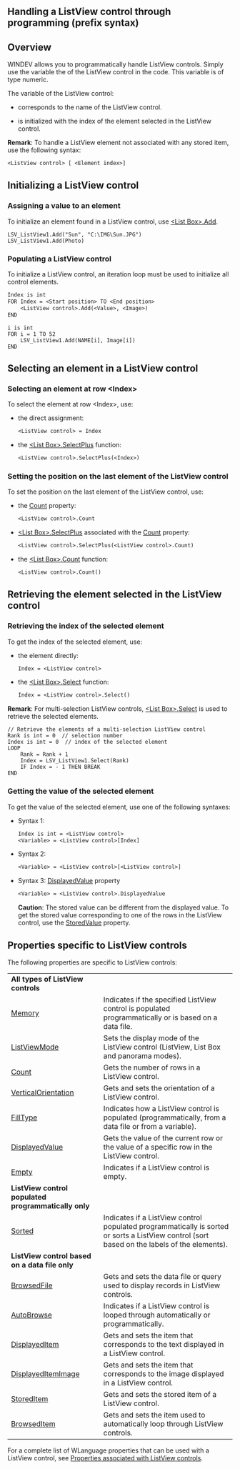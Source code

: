 


## Handling a ListView control through programming (prefix syntax)
			



<a name="NOTE1"></a>
<a name="NOTE1_1"></a>


## Overview
<a name="overview_ELTTEXTE000106"></a>
WINDEV allows you to programmatically handle ListView controls. Simply use the variable the of the ListView control in the code. This variable is of type numeric.

The variable of the ListView control:

- corresponds to the name of the ListView control.

- is initialized with the index of the element selected in the ListView control.




**Remark**: To handle a ListView element not associated with any stored item, use the following syntax:


```txt
<ListView control> [ <Element index>]
```


<a name="NOTE2"></a>
<a name="NOTE2_1"></a>


## Initializing a ListView control
<a name="initializing_listview_control_ELTTEXTE000141"></a>


### Assigning a value to an element
<a name="assigning_value_element_ELTPARAGRAPHE000164"></a>

To initialize an element found in a ListView control, use [&lt;List Box&gt;.Add](../WDLang1/1000017319.md).

```wl
LSV_ListView1.Add("Sun", "C:\IMG\Sun.JPG")
LSV_ListView1.Add(Photo)
```

<a name="NOTE2_2"></a>


### Populating a ListView control
<a name="populating_listview_control_ELTPARAGRAPHE000185"></a>To initialize a ListView control, an iteration loop must be used to initialize all control elements.

```txt
Index is int
FOR Index = <Start position> TO <End position>
	<ListView control>.Add(<Value>, <Image>)
END
```



```wl
i is int
FOR i = 1 TO 52
	LSV_ListView1.Add(NAME[i], Image[i])
END
```


<a name="NOTE3"></a>
<a name="NOTE3_1"></a>


## Selecting an element in a ListView control
<a name="selecting_element_listview_control_ELTTEXTE000203"></a>


### Selecting an element at row &lt;Index&gt;
<a name="selecting_element_row_ELTPARAGRAPHE000226"></a>

To select the element at row &lt;Index&gt;, use: 

- the direct assignment: 
	
	```txt
	<ListView control> = Index
	```


- the [&lt;List Box&gt;.SelectPlus](../WDLang1/1000017414.md) function: 
	
	```txt
	<ListView control>.SelectPlus(<Index>)
	```




<a name="NOTE3_2"></a>


### Setting the position on the last element of the ListView control
<a name="setting_the_position_the_last_element_the_listview_control_ELTPARAGRAPHE000253"></a>

To set the position on the last element of the ListView control, use: 

- the [Count](../WDLang1/3025009.md) property: 
	
	```txt
	<ListView control>.Count
	```


- [&lt;List Box&gt;.SelectPlus](../WDLang1/1000017414.md) associated with the [Count](../WDLang1/3025009.md) property: 
	
	```txt
	<ListView control>.SelectPlus(<ListView control>.Count)
	```


- the [&lt;List Box&gt;.Count](../WDLang1/1000017334.md) function: 
	
	```txt
	<ListView control>.Count()
	```





<a name="NOTE4"></a>
<a name="NOTE4_1"></a>


## Retrieving the element selected in the ListView control
<a name="retrieving_the_element_selected_the_listview_control_ELTTEXTE000293"></a>


### Retrieving the index of the selected element
<a name="retrieving_the_index_the_selected_element_ELTPARAGRAPHE000316"></a>

To get the index of the selected element, use: 

- the element directly:
	
	```txt
	Index = <ListView control>
	```


- the [&lt;List Box&gt;.Select](../WDLang1/1000017336.md) function: 
	
	```txt
	Index = <ListView control>.Select()
	```




<a name="NOTE4_1a"></a>
**Remark**: For multi-selection ListView controls, [&lt;List Box&gt;.Select](../WDLang1/1000017336.md) is used to retrieve the selected elements.

```wl
// Retrieve the elements of a multi-selection ListView control
Rank is int = 0  // selection number
Index is int = 0  // index of the selected element
LOOP
	Rank = Rank + 1
	Index = LSV_ListView1.Select(Rank)
	IF Index = - 1 THEN BREAK
END
```

<a name="NOTE4_2"></a>


### Getting the value of the selected element
<a name="getting_the_value_the_selected_element_ELTPARAGRAPHE000362"></a>

To get the value of the selected element, use one of the following syntaxes: 

- Syntax 1:
	
	```txt
	Index is int = <ListView control>
	<Variable> = <ListView control>[Index]
	```


- Syntax 2:
	
	```txt
	<Variable> = <ListView control>[<ListView control>]
	```


- Syntax 3: [DisplayedValue](../Proprietes/2510129.md) property
	
	```txt
	<Variable> = <ListView control>.DisplayedValue
	```

	**Caution**: The stored value can be different from the displayed value. To get the stored value corresponding to one of the rows in the ListView control, use the [StoredValue](../Proprietes/2510127.md) property.




<a name="NOTE5"></a>
<a name="NOTE5_1"></a>


## Properties specific to ListView controls
<a name="properties_specific_listview_controls_ELTTEXTE000385"></a>
The following properties are specific to ListView controls:


|   |   |
| --- | --- |
| **All types of ListView controls** |
| [Memory](../Proprietes/2510076.md) | Indicates if the specified ListView control is populated programmatically or is based on a data file. |
| [ListViewMode](../Proprietes/2510079.md) | Sets the display mode of the ListView control (ListView, List Box and panorama modes). |
| [Count](../WDLang1/3025009.md) | Gets the number of rows in a ListView control. |
| [VerticalOrientation](../Proprietes/2510092.md) | Gets and sets the orientation of a ListView control. |
| [FillType](../Proprietes/1000017723.md) | Indicates how a ListView control is populated (programmatically, from a data file or from a variable). |
| [DisplayedValue](../Proprietes/2510129.md) | Gets the value of the current row or the value of a specific row in the ListView control. |
| [Empty](../Proprietes/2510126.md) | Indicates if a ListView control is empty. |
| **ListView control populated programmatically only** |
| [Sorted](../Proprietes/2510115.md) | Indicates if a ListView control populated programmatically is sorted or sorts a ListView control (sort based on the labels of the elements). |
| **ListView control based on a data file only** |
| [BrowsedFile](../Proprietes/2510040.md) | Gets and sets the data file or query used to display records in ListView controls. |
| [AutoBrowse](../Proprietes/2510093.md) | Indicates if a ListView control is looped through automatically or programmatically. |
| [DisplayedItem](../Proprietes/2510123.md) | Gets and sets the item that corresponds to the text displayed in a ListView control. |
| [DisplayedItemImage](../Proprietes/2510109.md) | Gets and sets the item that corresponds to the image displayed in a ListView control. |
| [StoredItem](../Proprietes/2510110.md) | Gets and sets the stored item of a ListView control. |
| [BrowsedItem](../Proprietes/2510111.md) | Gets and sets the item used to automatically loop through ListView controls. |


For a complete list of WLanguage properties that can be used with a ListView control, see [Properties associated with ListView controls](../WDChamp/1013219.md).


